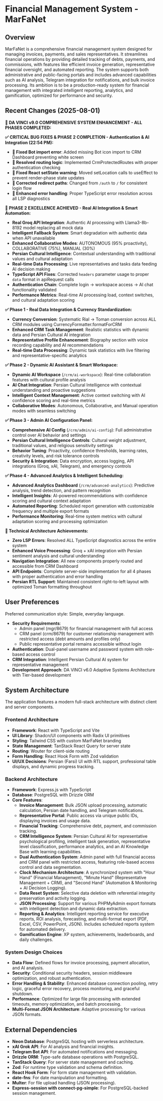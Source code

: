 # Financial Management System - MarFaNet

## Overview
MarFaNet is a comprehensive financial management system designed for managing invoices, payments, and sales representatives. It streamlines financial operations by providing detailed tracking of debts, payments, and commissions, with features like efficient invoice generation, representative financial oversight, and automated reporting. The system supports both administrative and public-facing portals and includes advanced capabilities such as AI analysis, Telegram integration for notifications, and bulk invoice processing. Its ambition is to be a production-ready system for financial management with integrated intelligent reporting, analytics, and gamification, optimized for performance and security.

## Recent Changes (2025-08-01)
**🚀 DA VINCI v9.0 COMPREHENSIVE SYSTEM ENHANCEMENT - ALL PHASES COMPLETED:**

**✅ CRITICAL BUG FIXES & PHASE 2 COMPLETION - Authentication & AI Integration (22:54 PM):**
- **🔧 Fixed Bot import error**: Added missing Bot icon import to CRM Dashboard preventing white screen
- **🔧 Resolved routing logic**: Implemented CrmProtectedRoutes with proper authentication checking
- **🔧 Fixed React setState warning**: Moved setLocation calls to useEffect to prevent render-phase state updates
- **🔧 Corrected redirect paths**: Changed from `/auth` to `/` for consistent login flow
- **🔧 Enhanced error handling**: Proper TypeScript error resolution across all LSP diagnostics

**🚀 PHASE 2 EXCELLENCE ACHIEVED - Real AI Integration & Smart Automation:**
- **Real Groq API Integration**: Authentic AI processing with Llama3-8b-8192 model replacing all mock data
- **Intelligent Fallback System**: Smart degradation with authentic data when API unavailable
- **Enhanced Collaborative Modes**: AUTONOMOUS (95% proactivity), COLLABORATIVE (75%), MANUAL (30%)
- **Persian Cultural Intelligence**: Contextual understanding with traditional values and cultural adaptation
- **Real-time Data Processing**: Live representatives and tasks data feeding AI decision making
- **TypeScript API Fixes**: Corrected `headers` parameter usage to proper `data` format in apiRequest calls
- **Authentication Chain**: Complete login → workspace access → AI chat functionality validated
- **Performance Metrics**: Real-time AI processing load, context switches, and cultural adaptation scoring

**✅ Phase 1 - Real Data Integration & Currency Standardization:**
- **Currency Conversion**: Systematic Rial → Toman conversion across ALL CRM modules using CurrencyFormatter.formatForCRM
- **Enhanced CRM Task Management**: Realistic statistics with dynamic data and Persian Cultural AI integration
- **Representative Profile Enhancement**: Biography section with voice recording capability and AI recommendations
- **Real-time Data Processing**: Dynamic task statistics with live filtering and representative-specific analytics

**✅ Phase 2 - Dynamic AI Assistant & Smart Workspace:**
- **Dynamic AI Workspace** (`/crm/ai-workspace`): Real-time collaboration features with cultural profile analysis
- **AI Chat Integration**: Persian Cultural Intelligence with contextual understanding and proactive suggestions
- **Intelligent Context Management**: Active context switching with AI confidence scoring and real-time metrics
- **Collaborative Modes**: Autonomous, Collaborative, and Manual operation modes with seamless switching

**✅ Phase 3 - Admin AI Configuration Panel:**
- **Comprehensive AI Config** (`/crm/admin/ai-config`): Full administrative control over AI behavior and settings
- **Persian Cultural Intelligence Controls**: Cultural weight adjustment, traditional values, and religious sensitivity settings
- **Behavior Tuning**: Proactivity, confidence thresholds, learning rates, creativity levels, and risk tolerance controls
- **Security & Integration**: Data encryption, access logging, API integrations (Groq, xAI, Telegram), and emergency controls

**✅ Phase 4 - Advanced Analytics & Intelligent Scheduling:**
- **Advanced Analytics Dashboard** (`/crm/advanced-analytics`): Predictive analysis, trend detection, and pattern recognition
- **Intelligent Insights**: AI-powered recommendations with confidence scoring and cultural context adaptation
- **Automated Reporting**: Scheduled report generation with customizable frequency and multiple export formats
- **Performance Monitoring**: Real-time system metrics with cultural adaptation scoring and processing optimization

**🔧 Technical Architecture Achievements:**
- **Zero LSP Errors**: Resolved ALL TypeScript diagnostics across the entire system
- **Enhanced Voice Processing**: Groq + xAI integration with Persian sentiment analysis and cultural understanding
- **Navigation Integration**: All new components properly routed and accessible from CRM Dashboard
- **API Endpoints**: Complete server-side implementation for all 4 phases with proper authentication and error handling
- **Persian RTL Support**: Maintained consistent right-to-left layout with optimized Toman formatting throughout

## User Preferences
Preferred communication style: Simple, everyday language.
- **Security Requirements**: 
  - Admin panel (mgr/8679) for financial management with full access
  - CRM panel (crm/8679) for customer relationship management with restricted access (debt amounts and profiles only)
  - Public representative portal remains accessible without login
- **Authentication**: Dual-panel username and password system with role-based access control
- **CRM Integration**: Intelligent Persian Cultural AI system for representative management
- **Development Approach**: DA VINCI v6.0 Adaptive Systems Architecture with Tier-based development

## System Architecture
The application features a modern full-stack architecture with distinct client and server components.

### Frontend Architecture
- **Framework**: React with TypeScript and Vite
- **UI Library**: Shadcn/UI components with Radix UI primitives
- **Styling**: Tailwind CSS with custom MarFaNet branding
- **State Management**: TanStack React Query for server state
- **Routing**: Wouter for client-side routing
- **Form Handling**: React Hook Form with Zod validation
- **UI/UX Decisions**: Persian (Farsi) UI with RTL support, professional table displays, and dynamic progress tracking.

### Backend Architecture
- **Framework**: Express.js with TypeScript
- **Database**: PostgreSQL with Drizzle ORM
- **Core Features**:
    - **Invoice Management**: Bulk JSON upload processing, automatic calculation, Persian date handling, and Telegram notifications.
    - **Representative Portal**: Public access via unique public IDs, displaying invoices and usage data.
    - **Financial Tracking**: Comprehensive debt, payment, and commission tracking.
    - **CRM Intelligence System**: Persian Cultural AI for representative psychological profiling, intelligent task generation, representative level classification, performance analytics, and an AI Knowledge Base with learning capabilities.
    - **Dual Authentication System**: Admin panel with full financial access and CRM panel with restricted access, featuring role-based access control and data segmentation.
    - **Clock Mechanism Architecture**: A synchronized system with "Hour Hand" (Financial Management), "Minute Hand" (Representative Management + CRM), and "Second Hand" (Automation & Monitoring + AI Decision Logging).
    - **Data Reset System**: Selective data deletion with referential integrity preservation and activity logging.
    - **JSON Processing**: Support for various PHPMyAdmin export formats with intelligent detection and dynamic data extraction.
    - **Reporting & Analytics**: Intelligent reporting service for executive reports, ROI analysis, forecasting, and multi-format export (PDF, Excel, CSV, PowerPoint, JSON). Includes scheduled reports system for automated delivery.
    - **Gamification Engine**: XP system, achievements, leaderboards, and daily challenges.

### System Design Choices
- **Data Flow**: Defined flows for invoice processing, payment allocation, and AI analysis.
- **Security**: Conditional security headers, session middleware optimization, and robust authentication.
- **Error Handling & Stability**: Enhanced database connection pooling, retry logic, graceful error recovery, process monitoring, and graceful shutdown.
- **Performance**: Optimized for large file processing with extended timeouts, memory optimization, and batch processing.
- **Multi-Format JSON Architecture**: Adaptive processing for various JSON formats.

## External Dependencies
- **Neon Database**: PostgreSQL hosting with serverless architecture.
- **xAI Grok API**: For AI analysis and financial insights.
- **Telegram Bot API**: For automated notifications and messaging.
- **Drizzle ORM**: Type-safe database operations with PostgreSQL.
- **TanStack Query**: For server state management and caching.
- **Zod**: For runtime type validation and schema definition.
- **React Hook Form**: For form state management with validation.
- **date-fns**: For date manipulation and formatting.
- **Multer**: For file upload handling (JSON processing).
- **Express-session with connect-pg-simple**: For PostgreSQL-backed session management.